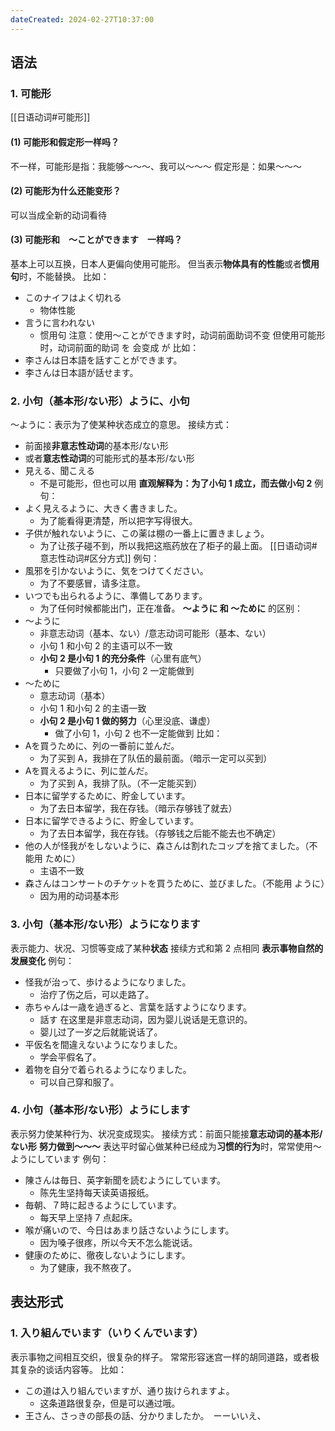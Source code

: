 ```yaml
---
dateCreated: 2024-02-27T10:37:00
---
```

## 语法
### 1. 可能形
[[日语动词#可能形]]
#### (1) 可能形和假定形一样吗？
不一样，可能形是指：我能够～～～、我可以～～～
假定形是：如果～～～
#### (2) 可能形为什么还能变形？
可以当成全新的动词看待
#### (3) 可能形和　〜ことができます　一样吗？
基本上可以互换，日本人更偏向使用可能形。
但当表示**物体具有的性能**或者**惯用句**时，不能替换。
比如：
- このナイフはよく切れる
	- 物体性能
- 言うに言われない
	- 惯用句
注意：使用〜ことができます时，动词前面助词不变
但使用可能形时，动词前面的助词 を 会变成 が
比如：
- 李さんは日本語を話すことができます。
- 李さんは日本語が話せます。
### 2. 小句（基本形/ない形）ように、小句
～ように：表示为了使某种状态成立的意思。
接续方式：
- 前面接**非意志性动词**的基本形/ない形
- 或者**意志性动词**的可能形式的基本形/ない形
- 見える、聞こえる
	- 不是可能形，但也可以用
**直观解释为：为了小句 1 成立，而去做小句 2**
例句：
- よく見えるように、大きく書きました。
	- 为了能看得更清楚，所以把字写得很大。
- 子供が触れないように、この薬は棚の一番上に置きましょう。
	- 为了让孩子碰不到，所以我把这瓶药放在了柜子的最上面。
[[日语动词#意志性动词#区分方式]]
例句：
- 風邪を引かないように、気をつけてください。
	- 为了不要感冒，请多注意。
- いつでも出られるように、準備してあります。
	- 为了任何时候都能出门，正在准备。
**〜ように 和 〜ために** 的区别：
- 〜ように
	- 非意志动词（基本、ない）/意志动词可能形（基本、ない）
	- 小句 1 和小句 2 的主语可以不一致
	- **小句 2 是小句 1 的充分条件**（心里有底气）
		- 只要做了小句 1，小句 2 一定能做到
- 〜ために
	- 意志动词（基本）
	- 小句 1 和小句 2 的主语一致
	- **小句 2 是小句 1 做的努力**（心里没底、谦虚）
		- 做了小句 1，小句 2 也不一定能做到
比如：
- Aを買うために、列の一番前に並んだ。
	- 为了买到 A，我排在了队伍的最前面。（暗示一定可以买到）
- Aを買えるように、列に並んだ。
	- 为了买到 A，我排了队。（不一定能买到）
- 日本に留学するために、貯金しています。
	- 为了去日本留学，我在存钱。（暗示存够钱了就去）
- 日本に留学できるように、貯金しています。
	- 为了去日本留学，我在存钱。（存够钱之后能不能去也不确定）
- 他の人が怪我がをしないように、森さんは割れたコップを捨てました。（不能用 ために）
	- 主语不一致
- 森さんはコンサートのチケットを買うために、並びました。（不能用 ように）
	- 因为用的动词基本形
### 3. 小句（基本形/ない形）ようになります
表示能力、状况、习惯等变成了某种**状态**
接续方式和第 2 点相同
**表示事物自然的发展变化**
例句：
- 怪我が治って、歩けるようになりました。
	- 治疗了伤之后，可以走路了。
- 赤ちゃんは一歳を過ぎると、言葉を話すようになります。
	- 話す 在这里是非意志动词，因为婴儿说话是无意识的。
	- 婴儿过了一岁之后就能说话了。
- 平仮名を間違えないようになりました。
	- 学会平假名了。
- 着物を自分で着られるようになりました。
	- 可以自己穿和服了。
### 4. 小句（基本形/ない形）ようにします
表示努力使某种行为、状况变成现实。
接续方式：前面只能接**意志动词的基本形/ない形**
**努力做到～～～**
表达平时留心做某种已经成为**习惯的行为**时，常常使用〜ようにしています
例句：
- 陳さんは毎日、英字新聞を読むようにしています。
	- 陈先生坚持每天读英语报纸。
- 毎朝、７時に起きるようにしています。
	- 每天早上坚持 7 点起床。
- 喉が痛いので、今日はあまり話さないようにします。
	- 因为嗓子很疼，所以今天不怎么能说话。
- 健康のために、徹夜しないようにします。
	- 为了健康，我不熬夜了。
## 表达形式
### 1. 入り組んでいます（いりくんでいます）
表示事物之间相互交织，很复杂的样子。
常常形容迷宫一样的胡同道路，或者极其复杂的谈话内容等。
比如：
- この道は入り組んでいますが、通り抜けられますよ。
	- 这条道路很复杂，但是可以通过哦。
- 王さん、さっきの部長の話、分かりましたか。　ーーいいえ、